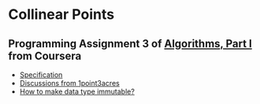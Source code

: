 # Collinear Points

## Programming Assignment 3 of [Algorithms, Part I](https://class.coursera.org/algs4partI-010) from Coursera

* [Specification](http://coursera.cs.princeton.edu/algs4/assignments/collinear.html)
* [Discussions from 1point3acres](https://www.google.com.hk/search?newwindow=1&rlz=1C5CHFA_en__644__644&q=site%3Awww.1point3acres.com+-printable+colinear&oq=site%3Awww.1point3acres.com+-printable+colinear&gs_l=serp.3...1642.3595.0.3710.9.9.0.0.0.0.250.925.2-4.4.0....0...1c.1.64.serp..5.0.0.KCc-W_fQWoo)
* [How to make data type immutable?](https://class.coursera.org/algs4partI-010/forum/thread?thread_id=373)

